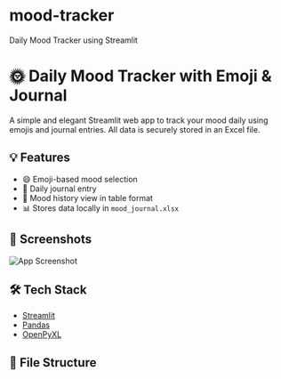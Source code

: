 # mood-tracker
Daily Mood Tracker using Streamlit
# 🌞 Daily Mood Tracker with Emoji & Journal

A simple and elegant Streamlit web app to track your mood daily using emojis and journal entries. All data is securely stored in an Excel file.

## 💡 Features

- 😄 Emoji-based mood selection
- 📝 Daily journal entry
- 📅 Mood history view in table format
- 📊 Stores data locally in `mood_journal.xlsx`

## 📸 Screenshots

![App Screenshot](https://user-images.githubusercontent.com/your-screenshot.png) <!-- Optional: Add later -->

## 🛠️ Tech Stack

- [Streamlit](https://streamlit.io)
- [Pandas](https://pandas.pydata.org)
- [OpenPyXL](https://openpyxl.readthedocs.io/)

## 📁 File Structure

